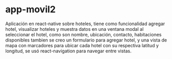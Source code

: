# app-movil2

Aplicación en react-native sobre hoteles, tiene como funcionalidad agregar hotel, visualizar hoteles y muestra
datos en una ventana modal al seleccionar el hotel, como son nombre, ubicación, contacto, habitaciones disponibles
tambien se creo un formulario para agregar hotel, y una vista de mapa con marcadores para ubicar cada hotel con su
respectiva latitud y longitud, se usó react-navigation para navegar entre vistas.
